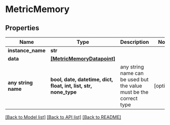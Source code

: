 # MetricMemory


## Properties
Name | Type | Description | Notes
------------ | ------------- | ------------- | -------------
**instance_name** | **str** |  | 
**data** | [**[MetricMemoryDatapoint]**](MetricMemoryDatapoint.md) |  | 
**any string name** | **bool, date, datetime, dict, float, int, list, str, none_type** | any string name can be used but the value must be the correct type | [optional]

[[Back to Model list]](../README.md#documentation-for-models) [[Back to API list]](../README.md#documentation-for-api-endpoints) [[Back to README]](../README.md)


